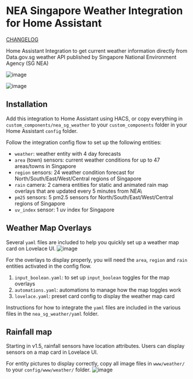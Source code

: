# NEA Singapore Weather Integration for Home Assistant

[CHANGELOG](CHANGELOG.md)

Home Assistant Integration to get current weather information directly from Data.gov.sg weather API published by Singapore National Environment Agency (SG NEA)

![image](https://user-images.githubusercontent.com/57534857/142906976-9f28571f-290f-42e1-85a0-68ee23f917d8.png)

![image](https://user-images.githubusercontent.com/57534857/142907008-1e5b1f76-c054-4797-b73f-8ad0d22e6b4c.png)

## Installation

Add this integration to Home Assistant using HACS, or copy everything in `custom_components/nea_sg_weather` to your `custom_components` folder in your Home Assistant `config` folder. 

Follow the integration config flow to set up the following entities:
- `weather`: weather entity with 4 day forecasts
- `area` (town) sensors: current weather conditions for up to 47 areas/towns in Singapore 
- `region` sensors: 24 weather condition forecast for North/South/East/West/Central regions of Singapore
- `rain` camera: 2 camera entities for static and animated rain map overlays that are updated every 5 minutes from NEA\
- `pm25` sensors: 5 pm2.5 sensors for North/South/East/West/Central regions of Singapore
- `uv_index` sensor: 1 uv index for Singapore


## Weather Map Overlays

Several `yaml` files are included to help you quickly set up a weather map card on Lovelace UI.
![image](https://user-images.githubusercontent.com/57534857/142712510-cabf3214-09c2-4fda-8d43-ff230aebd91c.png)

For the overlays to display properly, you will need the `area`, `region` and `rain` entities activated in the config flow.

1. `input_boolean.yaml`: to set up `input_boolean` toggles for the map overlays
2. `automations.yaml`: automations to manage how the map toggles work
3. `lovelace.yaml`: preset card config to display the weather map card

Instructions for how to integrate the `yaml` files are included in the various files in the `nea_sg_weather/yaml` folder.

## Rainfall map

Starting in v1.5, rainfall sensors have location attributes.
Users can display sensors on a map card in Lovelace UI.

For entity pictures to display correctly, copy all image files in `www/weather/` to your `config/www/weather/` folder.
![image](https://user-images.githubusercontent.com/57534857/171048147-5e6dcfd3-40c4-4eff-a09c-f1f6c31ddb92.png)
